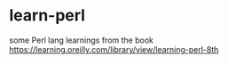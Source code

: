 # learn-perl
some Perl lang learnings from the book https://learning.oreilly.com/library/view/learning-perl-8th
